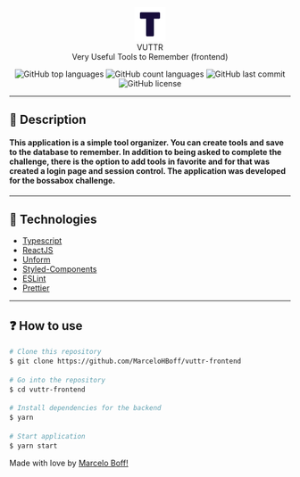 <div align="center">
  <img src="./.github/assets/logo.svg" />

  <div>VUTTR</div>
  Very Useful Tools to Remember (frontend)
</div>

<p align="center">
  <img alt="GitHub top languages" src="https://img.shields.io/github/languages/top/MarceloHBoff/vuttr-frontend.svg">

  <img alt="GitHub count languages" src="https://img.shields.io/github/languages/count/MarceloHBoff/vuttr-frontend.svg">

  <img alt="GitHub last commit" src="https://img.shields.io/github/last-commit/MarceloHBoff/vuttr-frontend.svg">

  <img alt="GitHub license" src="https://img.shields.io/github/license/MarceloHBoff/vuttr-frontend.svg">
</p>

---

<h2>📔 Description</h2>

#### This application is a simple tool organizer. You can create tools and save to the database to remember. In addition to being asked to complete the challenge, there is the option to add tools in favorite and for that was created a login page and session control. The application was developed for the bossabox challenge.

---

<h2>🚀 Technologies</h2>

- [Typescript](https://www.typescriptlang.org/)
- [ReactJS](https://pt-br.reactjs.org/)
- [Unform](https://unform.dev/)
- [Styled-Components](https://styled-components.com/)
- [ESLint](https://eslint.org/)
- [Prettier](https://prettier.io/)

---

<h2>❓ How to use</h2>

```bash
# Clone this repository
$ git clone https://github.com/MarceloHBoff/vuttr-frontend

# Go into the repository
$ cd vuttr-frontend

# Install dependencies for the backend
$ yarn

# Start application
$ yarn start
```

Made with love by [Marcelo Boff!](https://www.linkedin.com/in/marcelo-boff)

